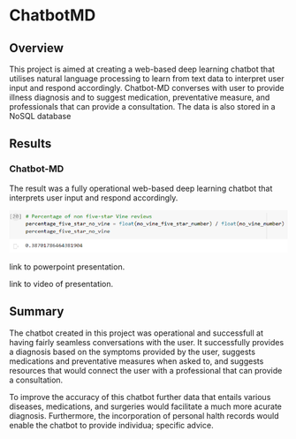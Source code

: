 # ChatbotMD

## **Overview**

This project is aimed at creating a web-based deep learning chatbot that utilises natural language processing to learn from text data to interpret user input and respond accordingly. Chatbot-MD converses with user to provide illness diagnosis and to suggest medication, preventative measure, and professionals that can provide a consultation. The data is also stored in a NoSQL database 

## **Results**

### Chatbot-MD

The result was a fully operational web-based deep learning chatbot that interprets user input and respond accordingly.

![chphoto](https://github.com/OmarQasem94/Amazon_Vine_Analysis/blob/main/images/percentage_non_five-star_reviews.PNG)

link to powerpoint presentation.

link to video of presentation.

## **Summary**

The chatbot created in this project was operational and successfull at having fairly seamless conversations with the user. It successfully provides a diagnosis based on the symptoms provided by the user, suggests medications and preventative measures when asked to, and suggests resources that would connect the user with a professional that can provide a consultation. 

To improve the accuracy of this chatbot further data that entails various diseases, medications, and surgeries would facilitate a much more acurate diagnosis. Furthermore, the incorporation of personal halth records would enable the chatbot to provide individua; specific advice. 
